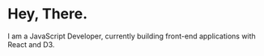 # Hey, There.

I am a JavaScript Developer, currently building front-end applications with React and D3.
